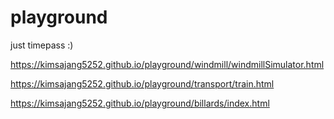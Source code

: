 # playground

just timepass :)

https://kimsajang5252.github.io/playground/windmill/windmillSimulator.html

https://kimsajang5252.github.io/playground/transport/train.html

https://kimsajang5252.github.io/playground/billards/index.html
